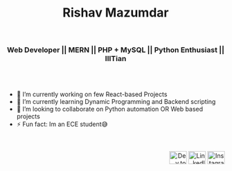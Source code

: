 <h1 align="center">Rishav Mazumdar</h1><br/>
<h3 align="center">Web Developer  ||  MERN  ||  PHP + MySQL  ||  Python Enthusiast  ||  IIITian </h3>
<br/><br/>
<ul>
 <li>🔭 I’m currently working on few React-based Projects</li>
 <li>🌱 I’m currently learning Dynamic Programming and Backend scripting</li>
 <li> 👯 I’m looking to collaborate on Python automation OR Web based projects</li>
 <li>⚡ Fun fact: Im an ECE student😅</li>
</p>
<br/><br/>
<div align="right"> 
<a href="https://dev.to/rishavmz" target="blank"><img align="center" src="https://cdn.jsdelivr.net/npm/simple-icons@3.0.1/icons/dev-dot-to.svg" alt="Dev.to" height="30" width="40" /></a>
<a href="https://linkedin.com/in/rishavmazumdar" target="blank"><img align="center" src="https://cdn.jsdelivr.net/npm/simple-icons@3.0.1/icons/linkedin.svg" alt="LinkedIn" height="30" width="40" /></a>
<a href="https://instagram.com/rishavmz" target="blank"><img align="center" src="https://cdn.jsdelivr.net/npm/simple-icons@3.0.1/icons/instagram.svg" alt="Instagram" height="30" width="40" /></a>  
</div>
<!--
**RishavMz/RishavMz** is a ✨ _special_ ✨ repository because its `README.md` (this file) appears on your GitHub profile.

Here are some ideas to get you started:

- 🔭 I’m currently working on ...
- 🌱 I’m currently learning ...
- 👯 I’m looking to collaborate on ...
- 🤔 I’m looking for help with ...
- 💬 Ask me about ...
- 📫 How to reach me: ...
- 😄 Pronouns: ...
- ⚡ Fun fact: ...
-->
